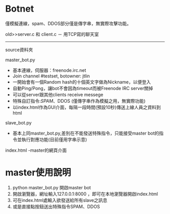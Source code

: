 # Botnet
僅模擬連線，spam、DDOS部分僅是傳字串，無實際攻擊功能。

old>>server.c 和 client.c － 用TCP寫的聊天室

------------------------------------------------------
source資料夾

master_bot.py
- 基本連線，伺服器：freenode.irc.net
- Join channel #testset, botowner: jtlin
- 一開始會有一個Random hash的十個英文字做為Nickname，以便登入
- 自動Ping/Pong，讓bot不會因為timeout而被Freenode IRC server關掉
- 可以從server跟其他clients  receive messege
- 特殊自訂指令:$SPAM、$DDOS (僅傳字串作為模擬之用，無實際功能)
- 以index.html作為GUI介面，每隔一段時間(預設10秒)傳送上線人員之資料到html

slave_bot.py
- 基本上同master_bot.py,差別在不能發送特殊指令，只能接受master bot的指令並執行對應功能(目前僅用字串示意)

index.html
-master的網頁介面


# master使用說明
1. python master_bot.py 開啟master bot
2. 開啟瀏覽器，網址輸入127.0.0.1:8000 ，即可在本地瀏覽器開啟index.html
3. 可在index.html處輸入欲發送給所有slave之訊息
4. 或是直接點按鈕送出特殊指令SPAM、DDOS
